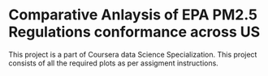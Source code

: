 # Comparative Anlaysis of EPA PM2.5 Regulations conformance across US

This project is a part of Coursera data Science Specialization. This project consists of all the required plots as per assigment instructions.
